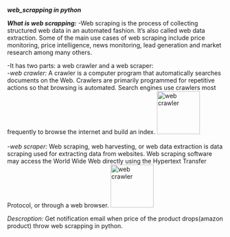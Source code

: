 _**web_scrapping in python**_

*__What is web scrapping:__*
  -Web scraping is the process of collecting structured web data in an automated fashion. It’s also called web data extraction. Some of the main      use cases of web scraping include price monitoring, price intelligence, news monitoring, lead generation and market research among many others.<br>
  
  -It has two parts: a web crawler and a web scraper:<br>
    -*web crawler:* A crawler is a computer program that automatically searches documents on the Web. Crawlers are primarily programmed for                           repetitive actions so that browsing is automated. Search engines use crawlers most frequently to browse the internet and build                     an index.
                  <img src="https://raw.githubusercontent.com/bda-research/node-crawler/master/crawler_primary.png" alt="web crawler"                                height="100px" width="100px"/>  <br>              
    -*web scraper:* Web scraping, web harvesting, or web data extraction is data scraping used for extracting data from websites. Web scraping                         software may access the World Wide Web directly using the Hypertext Transfer Protocol, or through a web browser.
                  <img src="https://www.webharvy.com/images/web%20scraping.png" alt="web crawler" height="100px" width="100px"/>

*Descroption:*
Get notification email when price of the product drops(amazon product) throw web scrapping in python.
